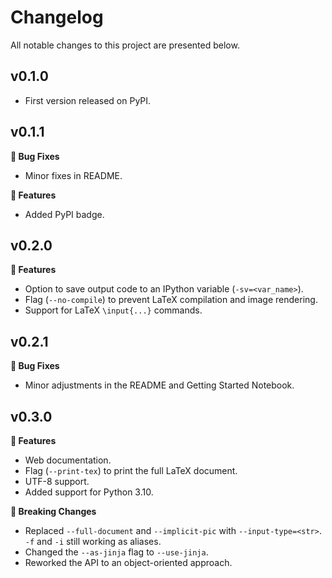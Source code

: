 # Changelog

All notable changes to this project are presented below.

## v0.1.0

- First version released on PyPI.

## v0.1.1

**🐞 Bug Fixes**

- Minor fixes in README.

**🚀 Features**

- Added PyPI badge.

## v0.2.0

**🚀 Features**

- Option to save output code to an IPython variable (`-sv=<var_name>`).
- Flag (`--no-compile`) to prevent LaTeX compilation and image rendering.
- Support for LaTeX `\input{...}` commands.

## v0.2.1

**🐞 Bug Fixes**

- Minor adjustments in the README and Getting Started Notebook.

## v0.3.0

**🚀 Features**

- Web documentation.
- Flag (`--print-tex`) to print the full LaTeX document.
- UTF-8 support.
- Added support for Python 3.10.

**🚨 Breaking Changes**

- Replaced `--full-document` and `--implicit-pic` with `--input-type=<str>`. `-f` and `-i` still working as aliases.
- Changed the `--as-jinja` flag to `--use-jinja`.
- Reworked the API to an object-oriented approach.
